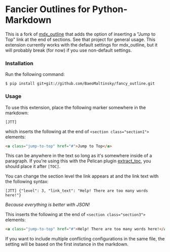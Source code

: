 Fancier Outlines for Python-Markdown
=====================================

This is a fork of [mdx_outline](https://github.com/aleray/mdx_outline) that adds the option of inserting a "Jump to Top" link at the end of sections. See that project for general usage. This extension currently works with the default settings for mdx\_outline, but it will probably break (for now) if you use non-default settings. 

### Installation

Run the following command:

`$ pip install git+git://github.com/BaeoMaltinsky/fancy_outline.git`

### Usage

To use this extension, place the following marker somewhere in the markdown:

```
[JTT]
```

which inserts the following at the end of `<section class="section1">` elements:

```html
<a class="jump-to-top" href="#">Jump to Top</a>
```

This can be anywhere in the text so long as it's somewhere inside of a paragraph. If you're using this with the Pelican plugin [extract_toc](https://github.com/getpelican/pelican-plugins/tree/master/extract_toc), you should place it after `[TOC]`.

You can change the section level the link appears at and the link text with the following syntax:

```
[JTT] {"level": 3, "link_text": "Help! There are too many words here!"}
```

*Because everything is better with JSON!*

This inserts the following at the end of `<section class="section3">` elements:

```html
<a class="jump-to-top" href="#">Help! There are too many words here!</a>
```

If you want to include multiple conflicting configurations in the same file, the setting will be based on the first instance in the markdown.
